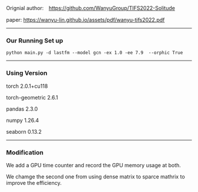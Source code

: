 Orignial author:　https://github.com/WanyuGroup/TIFS2022-Solitude

paper: https://wanyu-lin.github.io/assets/pdf/wanyu-tifs2022.pdf

---

### Our Running Set up

```
python main.py -d lastfm --model gcn -ex 1.0 -ee 7.9  --orphic True
```

---

### Using Version

torch               2.0.1+cu118

torch-geometric     2.6.1

pandas              2.3.0

numpy               1.26.4

seaborn             0.13.2

---

### Modification

We add a GPU time counter and record the GPU memory usage at both.

We chamge the second one from using dense matrix to sparce mathrix to improve the efficiency.

 
